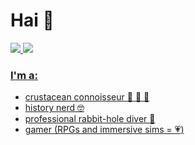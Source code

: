 # Hai :wave:
<a target="_blank" href="https://www.linkedin.com/in/eboni-m-39129219a/"><img src="https://img.shields.io/badge/LinkedIn-0077B5?style=for-the-badge&logo=linkedin&logoColor=white"/> <a target="_blank" href="https://curioushistonian.com"><img src="https://img.shields.io/badge/WordPress-%23117AC9.svg?style=for-the-badge&logo=WordPress&logoColor=white"/>

### I'm a:
- crustacean connoisseur :crab: :shrimp: :lobster:
- history nerd :nerd_face:
- professional rabbit-hole diver :rabbit: 
- gamer (RPGs and immersive sims = :heartpulse:) 
